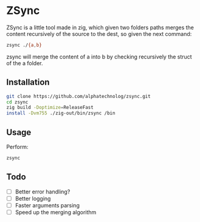 # ZSync

ZSync is a little tool made in zig, which given two folders paths
merges the content recursively of the source to the dest, so given the next
command:

```sh
zsync ./{a,b}
```

zsync will merge the content of a into b by checking recursively the
struct of the a folder.

## Installation

```sh
git clone https://github.com/alphatechnolog/zsync.git
cd zsync
zig build -Doptimize=ReleaseFast
install -Dvm755 ./zig-out/bin/zsync /bin
```

## Usage

Perform:

```sh
zsync
```

## Todo

- [ ] Better error handling?
- [ ] Better logging
- [ ] Faster arguments parsing
- [ ] Speed up the merging algorithm

